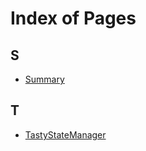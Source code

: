# Index of Pages

## S

* [Summary](a00151.md#a00151)

## T

* [TastyStateManager](a00152.md#a00152)